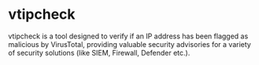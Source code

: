 # vtipcheck
vtipcheck is a tool designed to verify if an IP address has been flagged as malicious by VirusTotal, providing valuable security advisories for a variety of security solutions (like SIEM, Firewall, Defender etc.).
